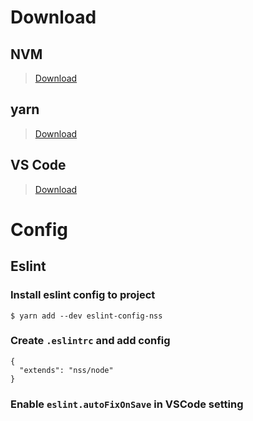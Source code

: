 # Download
## NVM
> [Download](https://github.com/coreybutler/nvm-windows/releases)
## yarn
> [Download](https://yarnpkg.com/en/docs/install)
## VS Code
> [Download](https://code.visualstudio.com/download)

# Config
## Eslint
### Install eslint config to project
```
$ yarn add --dev eslint-config-nss
```
### Create `.eslintrc` and add config
```
{
  "extends": "nss/node"
}
```
### Enable `eslint.autoFixOnSave` in VSCode setting
